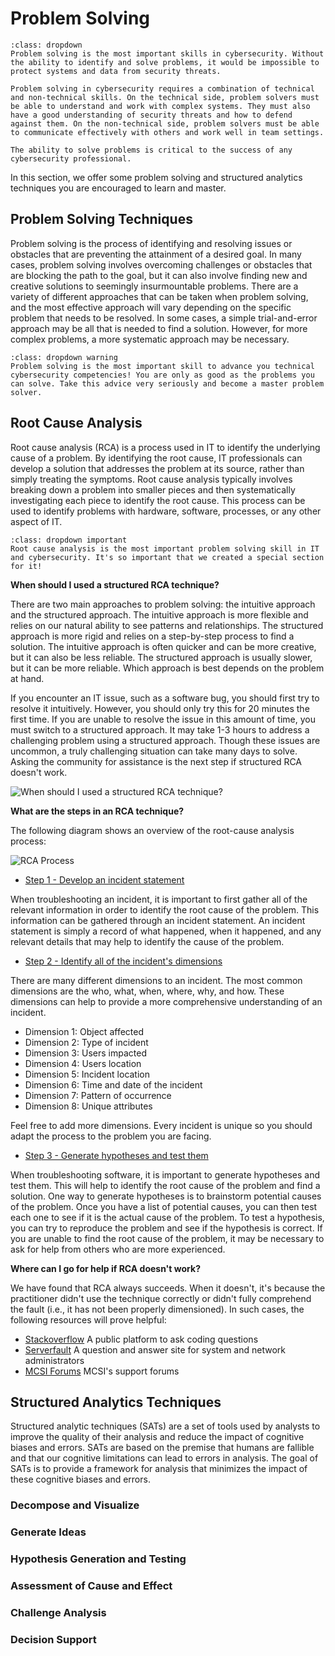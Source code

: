 # Problem Solving

```{admonition} What is problem solving?
:class: dropdown
Problem solving is the most important skills in cybersecurity. Without the ability to identify and solve problems, it would be impossible to protect systems and data from security threats.

Problem solving in cybersecurity requires a combination of technical and non-technical skills. On the technical side, problem solvers must be able to understand and work with complex systems. They must also have a good understanding of security threats and how to defend against them. On the non-technical side, problem solvers must be able to communicate effectively with others and work well in team settings.

The ability to solve problems is critical to the success of any cybersecurity professional.
```

In this section, we offer some problem solving and structured analytics techniques you are encouraged to learn and master.

## Problem Solving Techniques

Problem solving is the process of identifying and resolving issues or obstacles that are preventing the attainment of a desired goal. In many cases, problem solving involves overcoming challenges or obstacles that are blocking the path to the goal, but it can also involve finding new and creative solutions to seemingly insurmountable problems. There are a variety of different approaches that can be taken when problem solving, and the most effective approach will vary depending on the specific problem that needs to be resolved. In some cases, a simple trial-and-error approach may be all that is needed to find a solution. However, for more complex problems, a more systematic approach may be necessary.

```{admonition} Must Understand
:class: dropdown warning
Problem solving is the most important skill to advance you technical cybersecurity competencies! You are only as good as the problems you can solve. Take this advice very seriously and become a master problem solver.
```

## Root Cause Analysis

Root cause analysis (RCA) is a process used in IT to identify the underlying cause of a problem. By identifying the root cause, IT professionals can develop a solution that addresses the problem at its source, rather than simply treating the symptoms. Root cause analysis typically involves breaking down a problem into smaller pieces and then systematically investigating each piece to identify the root cause. This process can be used to identify problems with hardware, software, processes, or any other aspect of IT.

```{admonition} Important
:class: dropdown important
Root cause analysis is the most important problem solving skill in IT and cybersecurity. It's so important that we created a special section for it!
```

**When should I used a structured RCA technique?**

There are two main approaches to problem solving: the intuitive approach and the structured approach. The intuitive approach is more flexible and relies on our natural ability to see patterns and relationships. The structured approach is more rigid and relies on a step-by-step process to find a solution. The intuitive approach is often quicker and can be more creative, but it can also be less reliable. The structured approach is usually slower, but it can be more reliable. Which approach is best depends on the problem at hand.

If you encounter an IT issue, such as a software bug, you should first try to resolve it intuitively. However, you should only try this for 20 minutes the first time. If you are unable to resolve the issue in this amount of time, you must switch to a structured approach. It may take 1-3 hours to address a challenging problem using a structured approach. Though these issues are uncommon, a truly challenging situation can take many days to solve. Asking the community for assistance is the next step if structured RCA doesn't work.

<img alt="When should I used a structured RCA technique?" class="mb-5" src="/images/problem-solving/structured-rca.svg">

**What are the steps in an RCA technique?**

The following diagram shows an overview of the root-cause analysis process:

<img alt="RCA Process" class="grey-border mb-3" src="/images/problem-solving/rca-process.svg">

* <u>Step 1 - Develop an incident statement</u>

When troubleshooting an incident, it is important to first gather all of the relevant information in order to identify the root cause of the problem. This information can be gathered through an incident statement. An incident statement is simply a record of what happened, when it happened, and any relevant details that may help to identify the cause of the problem.

* <u>Step 2 - Identify all of the incident's dimensions</u>

There are many different dimensions to an incident. The most common dimensions are the who, what, when, where, why, and how. These dimensions can help to provide a more comprehensive understanding of an incident.

- Dimension 1: Object affected
- Dimension 2: Type of incident
- Dimension 3: Users impacted
- Dimension 4: Users location
- Dimension 5: Incident location
- Dimension 6: Time and date of the incident
- Dimension 7: Pattern of occurrence
- Dimension 8: Unique attributes

Feel free to add more dimensions. Every incident is unique so you should adapt the process to the problem you are facing.

* <u>Step 3 - Generate hypotheses and test them</u>

When troubleshooting software, it is important to generate hypotheses and test them. This will help to identify the root cause of the problem and find a solution. One way to generate hypotheses is to brainstorm potential causes of the problem. Once you have a list of potential causes, you can then test each one to see if it is the actual cause of the problem. To test a hypothesis, you can try to reproduce the problem and see if the hypothesis is correct. If you are unable to find the root cause of the problem, it may be necessary to ask for help from others who are more experienced.

**Where can I go for help if RCA doesn't work?**

We have found that RCA always succeeds. When it doesn't, it's because the practitioner didn't use the technique correctly or didn't fully comprehend the fault (i.e., it has not been properly dimensioned). In such cases, the following resources will prove helpful:

- [Stackoverflow](https://stackoverflow.com/) A public platform to ask coding questions
- [Serverfault](https://serverfault.com/) A question and answer site for system and network administrators
- [MCSI Forums](https://mosse-cyber-security-institute.tribe.so/) MCSI's support forums

## Structured Analytics Techniques

Structured analytic techniques (SATs) are a set of tools used by analysts to improve the quality of their analysis and reduce the impact of cognitive biases and errors. SATs are based on the premise that humans are fallible and that our cognitive limitations can lead to errors in analysis. The goal of SATs is to provide a framework for analysis that minimizes the impact of these cognitive biases and errors. 

### Decompose and Visualize

### Generate Ideas

### Hypothesis Generation and Testing

### Assessment of Cause and Effect

### Challenge Analysis

### Decision Support